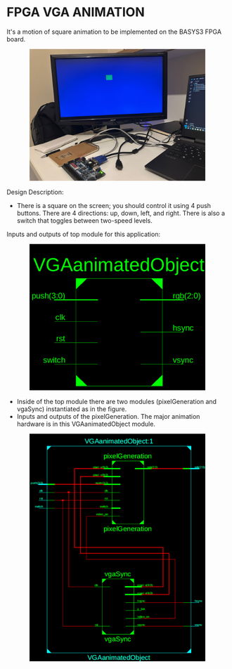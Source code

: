 # FPGA VGA ANIMATION

It's a motion of square animation to be implemented on the BASYS3 FPGA board.

<p align="center">
  <img title="" alt="Windowing Operation" src="/docs/images/setup.jpeg"width="400" height="auto">
</p>

Design Description:

* There is a square on the screen; you should control it using 4 push buttons. 
There are 4 directions: up, down, left, and right. 
There is also a switch that toggles between two-speed levels.


Inputs and outputs of top module for this application:

<p align="center">
  <img title="" alt="Windowing Operation" src="/docs/images/top.png"width="400" height="auto">
</p>

* Inside of the top module there are two modules (pixelGeneration and vgaSync) instantiated as in the figure.
* Inputs and outputs of the pixelGeneration. The major animation hardware is in this VGAanimatedObject module.

<p align="center">
  <img title="" alt="Windowing Operation" src="/docs/images/inside_of_top.png"width="400" height="auto">
</p>